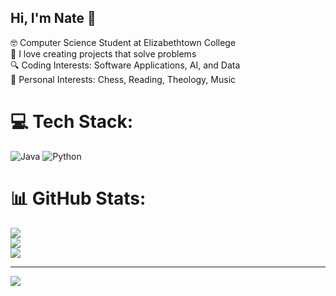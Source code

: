 <!--
**NateM024/NateM024** is a ✨ _special_ ✨ repository because its `README.md` (this file) appears on your GitHub profile.
-->

## Hi, I'm Nate 👋

🤓 Computer Science Student at Elizabethtown College <br />
🔧 I love creating projects that solve problems <br />
🔍 Coding Interests: Software Applications, AI, and Data <br />
🔖 Personal Interests: Chess, Reading, Theology, Music <br />

# 💻 Tech Stack:
![Java](https://img.shields.io/badge/java-%23ED8B00.svg?style=for-the-badge&logo=openjdk&logoColor=white) ![Python](https://img.shields.io/badge/python-3670A0?style=for-the-badge&logo=python&logoColor=ffdd54)
# 📊 GitHub Stats:
![](https://github-readme-stats.vercel.app/api?username=NateM024&theme=merko&hide_border=false&include_all_commits=false&count_private=false)<br/>
![](https://nirzak-streak-stats.vercel.app/?user=NateM024&theme=merko&hide_border=false)<br/>
![](https://github-readme-stats.vercel.app/api/top-langs/?username=NateM024&theme=merko&hide_border=false&include_all_commits=false&count_private=false&layout=compact)

---
[![](https://visitcount.itsvg.in/api?id=NateM024&icon=0&color=0)](https://visitcount.itsvg.in)

<!-- Proudly created with GPRM ( https://gprm.itsvg.in ) -->
